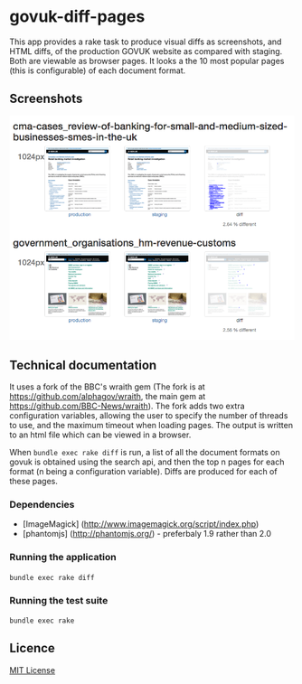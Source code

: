 
# govuk-diff-pages

This app provides a rake task to produce visual diffs as screenshots, and HTML diffs, of the production GOVUK website as compared with staging. Both are viewable as browser pages.  It looks a the 10 most popular pages (this is configurable) of each document format.

## Screenshots

![Example output](docs/screenshots/gallery.png?raw=true "Example gallery of differing pages")


## Technical documentation

It uses a fork of the BBC's wraith gem (The fork is at https://github.com/alphagov/wraith, the 
main gem at https://github.com/BBC-News/wraith).  The fork adds two extra configuration variables, allowing the 
user to specify the number of threads to use, and the maximum timeout when loading pages.  The output is written 
to an html file which can be viewed in a browser.

When `bundle exec rake diff` is run, a list of all the document formats on govuk is obtained using the search api, and then the top n pages for each format (n being a configuration variable).  Diffs are produced for each of these pages.


### Dependencies

- [ImageMagick] (http://www.imagemagick.org/script/index.php)
- [phantomjs] (http://phantomjs.org/) - preferbaly 1.9 rather than 2.0


### Running the application

`bundle exec rake diff`


### Running the test suite

`bundle exec rake`


## Licence

[MIT License](LICENCE)


